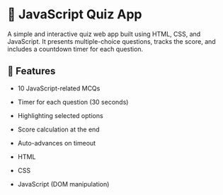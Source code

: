 # 🧠 JavaScript Quiz App

A simple and interactive quiz web app built using HTML, CSS, and JavaScript. It presents multiple-choice questions, tracks the score, and includes a countdown timer for each question.

## 🚀 Features

- 10 JavaScript-related MCQs
- Timer for each question (30 seconds)
- Highlighting selected options
- Score calculation at the end
- Auto-advances on timeout






- HTML
- CSS
- JavaScript (DOM manipulation)



 
 
